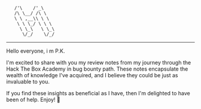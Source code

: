       /'\    /'_\              
       /\ \__/ /\ \       
       \ \ ,__\\ \ \       
        \ \ \_/ \ \ \        
         \ \_\   \ \_\        
          \/_/    \/_/   
-------------------------------------------------------------------

Hello everyone, i m P.K.

I'm excited to share with you my review notes from my journey through the Hack The Box Academy in bug bounty path. These notes encapsulate the wealth of knowledge I've acquired, and I believe they could be just as invaluable to you.

If you find these insights as beneficial as I have, then I'm delighted to have been of help. Enjoy! 🍰
